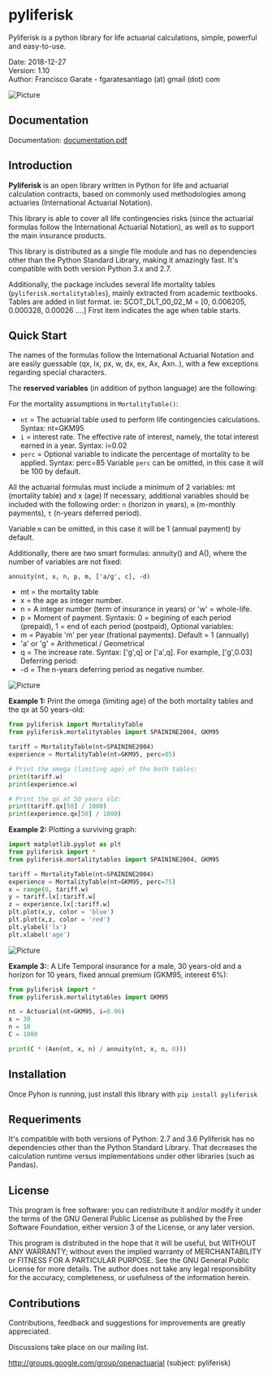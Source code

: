 <h1>pyliferisk</h1>
Pyliferisk is a python library for life actuarial calculations, simple, powerful and easy-to-use.

Date: 2018-12-27<br/>
Version: 1.10<br/>
Author: Francisco Garate - fgaratesantiago (at) gmail (dot) com<br/>

![Picture](http://www.garpa.net/github/pyliferisk.png)

Documentation
-------------
Documentation: [documentation.pdf](https://github.com/franciscogarate/pyliferisk/raw/master/documentation.pdf)


Introduction
------------
**Pyliferisk** is an open library written in Python for life and actuarial calculation contracts, based on commonly used methodologies among actuaries (International Actuarial Notation).

This library is able to cover all life contingencies risks (since the actuarial formulas follow the International Actuarial Notation), as well as to support the main insurance products.

This library is distributed as a single file module and has no dependencies other than the Python Standard Library, making it amazingly fast. It's compatible with both version Python 3.x and 2.7.

Additionally, the package includes several life mortality tables (``pyliferisk.mortalitytables``), mainly extracted from academic textbooks. Tables are added in list format. ie: SCOT_DLT_00_02_M = [0, 0.006205, 0.000328, 0.00026 ....]
First item indicates the age when table starts.

Quick Start
-----------
The names of the formulas follow the International Actuarial Notation and are easily guessable (qx, lx, px, w, dx, ex, Ax, Axn..), with a few exceptions regarding special characters.

The **reserved variables** (in addition of python language) are the following:

For the mortality assumptions in ``MortalityTable()``:
* ``nt`` = The actuarial table used to perform life contingencies calculations. Syntax: nt=GKM95
* ``i`` = interest rate. The effective rate of interest, namely, the total interest earned in a year. Syntax: i=0.02
* ``perc`` = Optional variable to indicate the percentage of mortality to be applied. Syntax: perc=85
Variable ``perc`` can be omitted, in this case it will be 100 by default.

All the actuarial formulas must include a minimum of 2 variables: mt (mortality table) and x (age) 
If necessary, additional variables should be included with the following order: 
``n`` (horizon in years),  ``m`` (m-monthly payments), ``t`` (n-years deferred period).

Variable ``m`` can be omitted, in this case it will be 1 (annual payment) by default.

Additionally, there are two smart formulas: annuity() and A(), where the number of variables are not fixed:

``annuity(nt, x, n, p, m, ['a/g', c], -d)``
* mt = the mortality table
* x = the age as integer number.   
* n = A integer number (term of insurance in years) or 'w' = whole-life.
* p = Moment of payment. Syntaxis: 0 = begining of each period (prepaid), 1 = end of each period (postpaid),
Optional variables:
* m = Payable 'm' per year (frational payments). Default = 1 (annually)
* 'a' or 'g' = Arithmetical / Geometrical
* q = The increase rate. Syntax: ['g',q] or ['a',q]. For example, ['g',0.03]
Deferring period:
* -d = The n-years deferring period as negative number. 

![Picture](http://garpa.net/github/pyliferisk2.png)

**Example 1:**
Print the omega (limiting age) of the both mortality tables and the qx at 50 years-old:
```python
from pyliferisk import MortalityTable
from pyliferisk.mortalitytables import SPAININE2004, GKM95

tariff = MortalityTable(nt=SPAININE2004)
experience = MortalityTable(nt=GKM95, perc=85)

# Print the omega (limiting age) of the both tables:
print(tariff.w)
print(experience.w)

# Print the qx at 50 years old:
print(tariff.qx[50] / 1000)
print(experience.qx[50] / 1000)
```

**Example 2:**
Plotting a surviving graph:
```python
import matplotlib.pyplot as plt
from pyliferisk import *
from pyliferisk.mortalitytables import SPAININE2004, GKM95

tariff = MortalityTable(nt=SPAININE2004)
experience = MortalityTable(nt=GKM95, perc=75)
x = range(0, tariff.w)
y = tariff.lx[:tariff.w]
z = experience.lx[:tariff.w]
plt.plot(x,y, color = 'blue')
plt.plot(x,z, color = 'red')
plt.ylabel('lx')
plt.xlabel('age')
```
![Picture](http://garpa.net/github/pyliferisk3.png)

**Example 3:**:
A Life Temporal insurance for a male, 30 years-old and a horizon for 10 years, fixed annual premium (GKM95, interest 6%):
```python
from pyliferisk import *
from pyliferisk.mortalitytables import GKM95

nt = Actuarial(nt=GKM95, i=0.06)
x = 30
n = 10
C = 1000

print(C * (Axn(nt, x, n) / annuity(nt, x, n, 0)))
```

Installation
------------
Once Pyhon is running, just install this library with ``pip install pyliferisk`` 

Requeriments
------------
It's compatible with both versions of Python: 2.7 and 3.6
Pyliferisk has no dependencies other than the Python Standard Library. That decreases the calculation runtime versus implementations under other libraries (such as Pandas).

License
-------
This program is free software: you can redistribute it and/or modify it under the terms of the GNU General Public License as published by the Free Software Foundation, either version 3 of the License, or any later version.

This program is distributed in the hope that it will be useful, but WITHOUT ANY WARRANTY; without even the implied warranty of MERCHANTABILITY or FITNESS FOR A PARTICULAR PURPOSE. See the GNU General Public License for more details. The author does not take any legal responsibility for the accuracy, completeness, or usefulness of the information herein.

Contributions
-------------
Contributions, feedback and suggestions for improvements are greatly appreciated.

Discussions take place on our mailing list.

http://groups.google.com/group/openactuarial (subject: pyliferisk)
